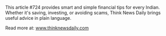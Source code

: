 This article #724 provides smart and simple financial tips for every Indian. Whether it's saving, investing, or avoiding scams, Think News Daily brings useful advice in plain language.

Read more at: www.thinknewsdaily.com